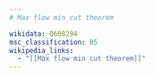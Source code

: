 ```yaml
---
# Max flow min cut theorem

wikidata: Q608294
msc_classification: 05
wikipedia_links:
  - "[[Max flow min cut theorem]]"
---
```

